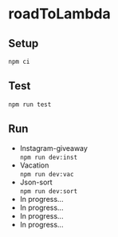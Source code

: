 # roadToLambda

## Setup
`npm ci`

## Test
`npm run test`

## Run
* Instagram-giveaway \
 `npm run dev:inst`
* Vacation \
 `npm run dev:vac`
* Json-sort \
 `npm run dev:sort`
* In progress...
* In progress...
* In progress...
* In progress...
